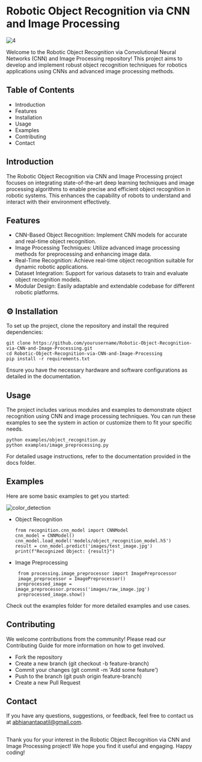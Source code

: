 # Robotic Object Recognition via CNN and Image Processing

   ![4](https://github.com/patilabhi20/Robotic-Tasks-via-Large-Language-Models/assets/157373320/90c2a08c-40b1-4b8e-ace7-39f194143c1a)

Welcome to the Robotic Object Recognition via Convolutional Neural Networks (CNN) and Image Processing repository! This project aims to develop and implement robust object recognition techniques for robotics applications using CNNs and advanced image processing methods.

        
## Table of Contents
* Introduction
* Features
* Installation
* Usage
* Examples
* Contributing
* Contact
  

## Introduction

The Robotic Object Recognition via CNN and Image Processing project focuses on integrating state-of-the-art deep learning techniques and image processing algorithms to enable precise and efficient object recognition in robotic systems. This enhances the capability of robots to understand and interact with their environment effectively.


## Features

* CNN-Based Object Recognition: Implement CNN models for accurate and real-time object recognition.
* Image Processing Techniques: Utilize advanced image processing methods for preprocessing and enhancing image data.
* Real-Time Recognition: Achieve real-time object recognition suitable for dynamic robotic applications.
* Dataset Integration: Support for various datasets to train and evaluate object recognition models.
* Modular Design: Easily adaptable and extendable codebase for different robotic platforms.


## ⚙️ Installation

To set up the project, clone the repository and install the required dependencies:

  ``` 
git clone https://github.com/yourusername/Robotic-Object-Recognition-via-CNN-and-Image-Processing.git
cd Robotic-Object-Recognition-via-CNN-and-Image-Processing
pip install -r requirements.txt
  ```

Ensure you have the necessary hardware and software configurations as detailed in the documentation.


## Usage

The project includes various modules and examples to demonstrate object recognition using CNN and image processing techniques. You can run these examples to see the system in action or customize them to fit your specific needs.

  ``` 
python examples/object_recognition.py
python examples/image_preprocessing.py
  ```

For detailed usage instructions, refer to the documentation provided in the docs folder.


## Examples

Here are some basic examples to get you started:

![color_detection](https://github.com/patilabhi20/Robotic-Tasks-via-Large-Language-Models/assets/157373320/3d469ee4-0045-4b2c-88b5-88f40c8a9d57)

* Object Recognition

    ``` 
   from recognition.cnn_model import CNNModel
   cnn_model = CNNModel()
   cnn_model.load_model('models/object_recognition_model.h5')
   result = cnn_model.predict('images/test_image.jpg')
   print(f"Recognized Object: {result}") 
  ``` 

* Image Preprocessing

  ``` 
   from processing.image_preprocessor import ImagePreprocessor
   image_preprocessor = ImagePreprocessor()
   preprocessed_image = image_preprocessor.process('images/raw_image.jpg')
   preprocessed_image.show()
    ``` 
Check out the examples folder for more detailed examples and use cases.


## Contributing

We welcome contributions from the community! Please read our Contributing Guide for more information on how to get involved.

* Fork the repository
* Create a new branch (git checkout -b feature-branch)
* Commit your changes (git commit -m 'Add some feature')
* Push to the branch (git push origin feature-branch)
* Create a new Pull Request


## Contact
If you have any questions, suggestions, or feedback, feel free to contact us at abhianantapatil@gmail.com.


##
Thank you for your interest in the Robotic Object Recognition via CNN and Image Processing project! We hope you find it useful and engaging. Happy coding!






